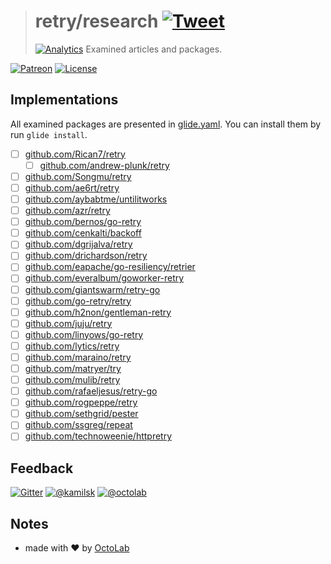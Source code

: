 > # retry/research [![Tweet](https://img.shields.io/twitter/url/http/shields.io.svg?style=social)](https://twitter.com/intent/tweet?text=Functional%20mechanism%20based%20on%20channels%20to%20perform%20actions%20repetitively%20until%20successful.&url=https://github.com/kamilsk/retry&via=ikamilsk&hashtags=go,repeat,retry,backoff,jitter)
> [![Analytics](https://ga-beacon.appspot.com/UA-109817251-1/retry/research?pixel)](https://github.com/igrigorik/ga-beacon)
> Examined articles and packages.

[![Patreon](https://img.shields.io/badge/patreon-donate-orange.svg)](https://www.patreon.com/octolab)
[![License](https://img.shields.io/badge/license-MIT-blue.svg)](LICENSE)

## Implementations

All examined packages are presented in [glide.yaml](glide.yaml).
You can install them by run `glide install`.

- [ ] [github.com/Rican7/retry](https://github.com/Rican7/retry)
  - [ ] [github.com/andrew-plunk/retry](https://github.com/andrew-plunk/retry)
- [ ] [github.com/Songmu/retry](https://github.com/Songmu/retry)
- [ ] [github.com/ae6rt/retry](https://github.com/ae6rt/retry)
- [ ] [github.com/aybabtme/untilitworks](https://github.com/aybabtme/untilitworks)
- [ ] [github.com/azr/retry](https://github.com/azr/retry)
- [ ] [github.com/bernos/go-retry](https://github.com/bernos/go-retry)
- [ ] [github.com/cenkalti/backoff](https://github.com/cenkalti/backoff)
- [ ] [github.com/dgrijalva/retry](https://github.com/dgrijalva/retry)
- [ ] [github.com/drichardson/retry](https://github.com/drichardson/retry)
- [ ] [github.com/eapache/go-resiliency/retrier](https://github.com/eapache/go-resiliency/blob/b1fe83b/retrier)
- [ ] [github.com/everalbum/goworker-retry](https://github.com/everalbum/goworker-retry)
- [ ] [github.com/giantswarm/retry-go](https://github.com/giantswarm/retry-go)
- [ ] [github.com/go-retry/retry](https://github.com/go-retry/retry)
- [ ] [github.com/h2non/gentleman-retry](https://github.com/h2non/gentleman-retry)
- [ ] [github.com/juju/retry](https://github.com/juju/retry)
- [ ] [github.com/linyows/go-retry](https://github.com/linyows/go-retry)
- [ ] [github.com/lytics/retry](https://github.com/lytics/retry)
- [ ] [github.com/maraino/retry](https://github.com/maraino/retry)
- [ ] [github.com/matryer/try](https://github.com/matryer/try)
- [ ] [github.com/mulib/retry](https://github.com/mulib/retry)
- [ ] [github.com/rafaeljesus/retry-go](https://github.com/rafaeljesus/retry-go)
- [ ] [github.com/rogpeppe/retry](https://github.com/rogpeppe/retry)
- [ ] [github.com/sethgrid/pester](https://github.com/sethgrid/pester)
- [ ] [github.com/ssgreg/repeat](https://github.com/ssgreg/repeat)
- [ ] [github.com/technoweenie/httpretry](https://github.com/technoweenie/httpretry)

## Feedback

[![Gitter](https://badges.gitter.im/Join%20Chat.svg)](https://gitter.im/kamilsk/retry)
[![@kamilsk](https://img.shields.io/badge/author-%40kamilsk-blue.svg)](https://twitter.com/ikamilsk)
[![@octolab](https://img.shields.io/badge/sponsor-%40octolab-blue.svg)](https://twitter.com/octolab_inc)

## Notes

- made with ❤️ by [OctoLab](https://www.octolab.org/)
